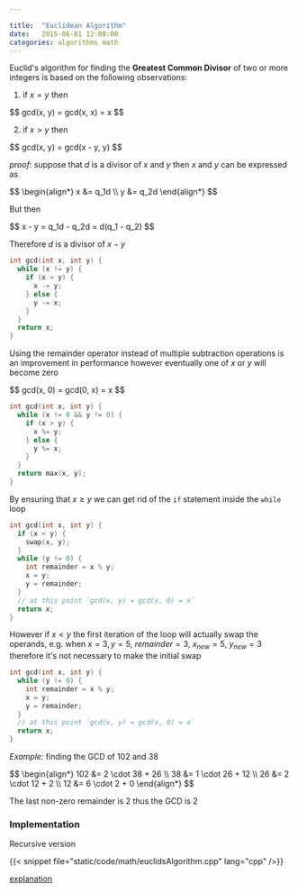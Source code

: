 ```yaml
---

title:  "Euclidean Algorithm"
date:   2015-06-01 12:00:00
categories: algorithms math
---
```


Euclid's algorithm for finding the **Greatest Common Divisor** of two or more integers is based on the following observations:

1. if $x = y$ then

<div>
$$
gcd(x, y) = gcd(x, x) = x
$$
</div>

2. if $x > y$ then

<div>
$$
gcd(x, y) = gcd(x - y, y)
$$
</div>

*proof:* suppose that $d$ is a divisor of $x$ and $y$ then $x$ and $y$ can be expressed as

<div>
$$
\begin{align*}
x &= q_1d \\
y &= q_2d
\end{align*}
$$
</div>

But then

<div>
$$
x - y = q_1d - q_2d = d(q_1 - q_2)
$$
</div>

Therefore $d$ is a divisor of $x - y$

```cpp
int gcd(int x, int y) {
  while (x != y) {
    if (x > y) {
      x -= y;
    } else {
      y -= x;
    }
  }
  return x;
}
```

Using the remainder operator instead of multiple subtraction operations is an improvement in performance however eventually one of $x$ or $y$ will become zero

<div>
$$
gcd(x, 0) = gcd(0, x) = x
$$
</div>

```cpp
int gcd(int x, int y) {
  while (x != 0 && y != 0) {
    if (x > y) {
      x %= y;
    } else {
      y %= x;
    }
  }
  return max(x, y);
}
```

By ensuring that $x \geq y$ we can get rid of the `if` statement inside the `while` loop

```cpp
int gcd(int x, int y) {
  if (x < y) {
    swap(x, y);
  }
  while (y != 0) {
    int remainder = x % y;
    x = y;
    y = remainder;
  }
  // at this point `gcd(x, y) = gcd(x, 0) = x`
  return x;
}
```

However if $x < y$ the first iteration of the loop will actually swap the operands, e.g. when $x = 3, y = 5$, $remainder = 3 % 5 = 3$, $x_{new} = 5$, $y_{new} = 3$ therefore it's not necessary to make the initial swap

```cpp
int gcd(int x, int y) {
  while (y != 0) {
    int remainder = x % y;
    x = y;
    y = remainder;
  }
  // at this point `gcd(x, y) = gcd(x, 0) = x`
  return x;
}
```

*Example:* finding the GCD of $102$ and $38$

<div>
$$
\begin{align*}
102 &= 2 \cdot 38 + 26 \\
38 &= 1 \cdot 26 + 12 \\
26 &= 2 \cdot 12 + 2 \\
12 &= 6 \cdot 2 + 0
\end{align*}
$$
</div>

The last non-zero remainder is $2$ thus the GCD is 2

### Implementation

Recursive version

{{< snippet file="static/code/math/euclidsAlgorithm.cpp" lang="cpp" />}}

[explanation](http://people.cis.ksu.edu/~schmidt/301s12/Exercises/euclid_alg.html)

